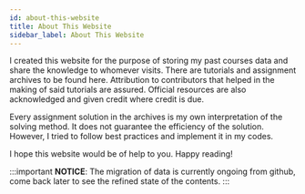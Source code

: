 ```yaml
---
id: about-this-website
title: About This Website
sidebar_label: About This Website
---
```


I created this website for the purpose of storing my past courses data and share the knowledge to whomever visits. There are tutorials and assignment archives to be found here. Attribution to contributors that helped in the making of said tutorials are assured. Official resources are also acknowledged and given credit where credit is due.

Every assignment solution in the archives is my own interpretation of the solving method. It does not guarantee the efficiency of the solution. However, I tried to follow best practices and implement it in my codes.

I hope this website would be of help to you. Happy reading!

:::important
**NOTICE**: The migration of data is currently ongoing from github, come back later to see the refined state of the contents.
:::